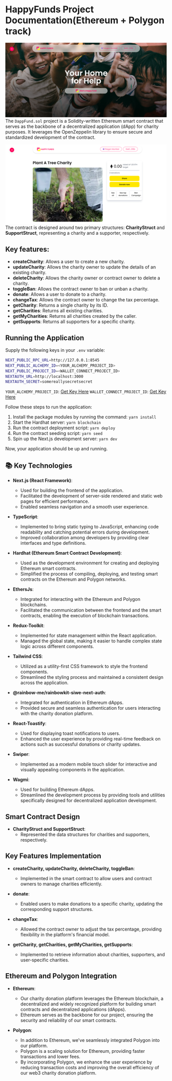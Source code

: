 # HappyFunds Project Documentation(Ethereum + Polygon track)

<!-- Read the full tutorial here: **[>> How to build a Decentralized Event Marketplace with Next.js, TypeScript, Tailwind CSS, and Solidity](https://daltonic.github.io)** -->

![Charity Marketplace](./screenshots/1.png)
The `DappFund.sol` project is a Solidity-written Ethereum smart contract that serves as the backbone of a decentralized application (dApp) for charity purposes. It leverages the OpenZeppelin library to ensure secure and standardized development of the contract.

![Charity Marketplace](./screenshots/2.png)
The contract is designed around two primary structures: **CharityStruct** and **SupportStruct**, representing a charity and a supporter, respectively.

## Key features:

- **createCharity**: Allows a user to create a new charity.
- **updateCharity**: Allows the charity owner to update the details of an existing charity.
- **deleteCharity**: Allows the charity owner or contract owner to delete a charity.
- **toggleBan**: Allows the contract owner to ban or unban a charity.
- **donate**: Allows a user to donate to a charity.
- **changeTax**: Allows the contract owner to change the tax percentage.
- **getCharity**: Returns a single charity by its ID.
- **getCharities**: Returns all existing charities.
- **getMyCharities**: Returns all charities created by the caller.
- **getSupports**: Returns all supporters for a specific charity.

## Running the Application

Supply the following keys in your `.env` variable:

```sh
NEXT_PUBLIC_RPC_URL=http://127.0.0.1:8545
NEXT_PUBLIC_ALCHEMY_ID=<YOUR_ALCHEMY_PROJECT_ID>
NEXT_PUBLIC_PROJECT_ID=<WALLET_CONNECT_PROJECT_ID>
NEXTAUTH_URL=http://localhost:3000
NEXTAUTH_SECRET=somereallysecretsecret
```

`YOUR_ALCHEMY_PROJECT_ID`: [Get Key Here](https://dashboard.alchemy.com/)
`WALLET_CONNECT_PROJECT_ID`: [Get Key Here](https://cloud.walletconnect.com/sign-in)

Follow these steps to run the application:

1. Install the package modules by running the command: `yarn install`
2. Start the Hardhat server: `yarn blockchain`
3. Run the contract deployment script: `yarn deploy`
4. Run the contract seeding script: `yarn seed`
5. Spin up the Next.js development server: `yarn dev`

Now, your application should be up and running.

## 📚 Key Technologies

- **Next.js (React Framework)**:

  - Used for building the frontend of the application.
  - Facilitated the development of server-side rendered and static web pages for efficient performance.
  - Enabled seamless navigation and a smooth user experience.

- **TypeScript**:

  - Implemented to bring static typing to JavaScript, enhancing code readability and catching potential errors during development.
  - Improved collaboration among developers by providing clear interfaces and type definitions.

- **Hardhat (Ethereum Smart Contract Development)**:

  - Used as the development environment for creating and deploying Ethereum smart contracts.
  - Simplified the process of compiling, deploying, and testing smart contracts on the Ethereum and Polygon networks.

- **EthersJs**:

  - Integrated for interacting with the Ethereum and Polygon blockchains.
  - Facilitated the communication between the frontend and the smart contracts, enabling the execution of blockchain transactions.

- **Redux-Toolkit**:

  - Implemented for state management within the React application.
  - Managed the global state, making it easier to handle complex state logic across different components.

- **Tailwind CSS**:

  - Utilized as a utility-first CSS framework to style the frontend components.
  - Streamlined the styling process and maintained a consistent design across the application.

- **@rainbow-me/rainbowkit-siwe-next-auth**:

  - Integrated for authentication in Ethereum dApps.
  - Provided secure and seamless authentication for users interacting with the charity donation platform.

- **React-Toastify**:

  - Used for displaying toast notifications to users.
  - Enhanced the user experience by providing real-time feedback on actions such as successful donations or charity updates.

- **Swiper**:

  - Implemented as a modern mobile touch slider for interactive and visually appealing components in the application.

- **Wagmi**:
  - Used for building Ethereum dApps.
  - Streamlined the development process by providing tools and utilities specifically designed for decentralized application development.

## Smart Contract Design

- **CharityStruct and SupportStruct**:
  - Represented the data structures for charities and supporters, respectively.

## Key Features Implementation

- **createCharity, updateCharity, deleteCharity, toggleBan**:

  - Implemented in the smart contract to allow users and contract owners to manage charities efficiently.

- **donate**:

  - Enabled users to make donations to a specific charity, updating the corresponding support structures.

- **changeTax**:

  - Allowed the contract owner to adjust the tax percentage, providing flexibility in the platform's financial model.

- **getCharity, getCharities, getMyCharities, getSupports**:
  - Implemented to retrieve information about charities, supporters, and user-specific charities.

## Ethereum and Polygon Integration

- **Ethereum**:

  - Our charity donation platform leverages the Ethereum blockchain, a decentralized and widely recognized platform for building smart contracts and decentralized applications (dApps).
  - Ethereum serves as the backbone for our project, ensuring the security and reliability of our smart contracts.

- **Polygon**:
  - In addition to Ethereum, we've seamlessly integrated Polygon into our platform.
  - Polygon is a scaling solution for Ethereum, providing faster transactions and lower fees.
  - By incorporating Polygon, we enhance the user experience by reducing transaction costs and improving the overall efficiency of our web3 charity donation platform.
